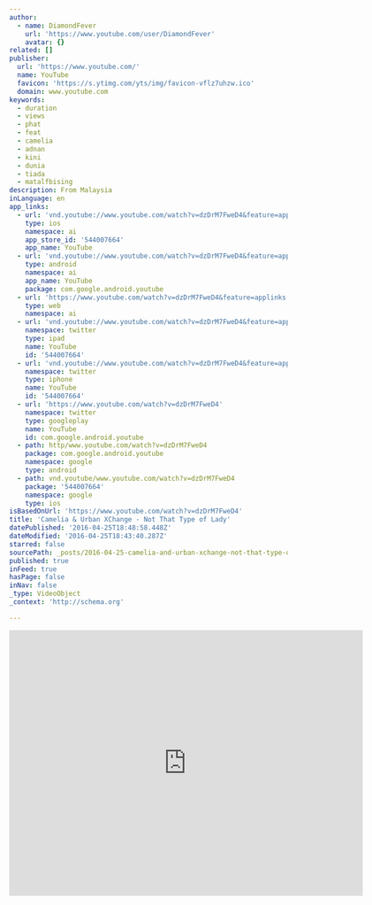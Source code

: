 ```yaml
---
author:
  - name: DiamondFever
    url: 'https://www.youtube.com/user/DiamondFever'
    avatar: {}
related: []
publisher:
  url: 'https://www.youtube.com/'
  name: YouTube
  favicon: 'https://s.ytimg.com/yts/img/favicon-vflz7uhzw.ico'
  domain: www.youtube.com
keywords:
  - duration
  - views
  - phat
  - feat
  - camelia
  - adnan
  - kini
  - dunia
  - tiada
  - matalfbising
description: From Malaysia
inLanguage: en
app_links:
  - url: 'vnd.youtube://www.youtube.com/watch?v=dzDrM7FweD4&feature=applinks'
    type: ios
    namespace: ai
    app_store_id: '544007664'
    app_name: YouTube
  - url: 'vnd.youtube://www.youtube.com/watch?v=dzDrM7FweD4&feature=applinks'
    type: android
    namespace: ai
    app_name: YouTube
    package: com.google.android.youtube
  - url: 'https://www.youtube.com/watch?v=dzDrM7FweD4&feature=applinks'
    type: web
    namespace: ai
  - url: 'vnd.youtube://www.youtube.com/watch?v=dzDrM7FweD4&feature=applinks'
    namespace: twitter
    type: ipad
    name: YouTube
    id: '544007664'
  - url: 'vnd.youtube://www.youtube.com/watch?v=dzDrM7FweD4&feature=applinks'
    namespace: twitter
    type: iphone
    name: YouTube
    id: '544007664'
  - url: 'https://www.youtube.com/watch?v=dzDrM7FweD4'
    namespace: twitter
    type: googleplay
    name: YouTube
    id: com.google.android.youtube
  - path: http/www.youtube.com/watch?v=dzDrM7FweD4
    package: com.google.android.youtube
    namespace: google
    type: android
  - path: vnd.youtube/www.youtube.com/watch?v=dzDrM7FweD4
    package: '544007664'
    namespace: google
    type: ios
isBasedOnUrl: 'https://www.youtube.com/watch?v=dzDrM7FweD4'
title: 'Camelia & Urban XChange - Not That Type of Lady'
datePublished: '2016-04-25T18:48:58.448Z'
dateModified: '2016-04-25T18:43:40.287Z'
starred: false
sourcePath: _posts/2016-04-25-camelia-and-urban-xchange-not-that-type-of-lady.md
published: true
inFeed: true
hasPage: false
inNav: false
_type: VideoObject
_context: 'http://schema.org'

---
```

<iframe src="https://cdn.embedly.com/widgets/media.html?src=https%3A%2F%2Fwww.youtube.com%2Fembed%2FdzDrM7FweD4%3Ffeature%3Doembed&amp;url=https%3A%2F%2Fwww.youtube.com%2Fwatch%3Fv%3DdzDrM7FweD4&amp;image=https%3A%2F%2Fi.ytimg.com%2Fvi%2FdzDrM7FweD4%2Fhqdefault.jpg&amp;key=b7d04c9b404c499eba89ee7072e1c4f7&amp;type=text%2Fhtml&amp;schema=youtube" width="640" height="480" scrolling="no" frameborder="0" allowfullscreen="" style=""></iframe>